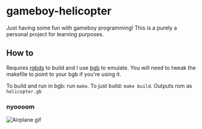 # gameboy-helicopter

Just having some fun with gameboy programming! This is a purely a personal project for learning purposes.

## How to

Requires [rgbds](https://github.com/rednex/rgbds) to build and I use [bgb](http://bgb.bircd.org/) to emulate. You will need to tweak the makefile to point to your bgb if you're using it.

To build and run in bgb: run `make`. To just build: `make build`. Outputs rom as `helicopter.gb`

### nyoooom
![Airplane gif](http://i.imgur.com/KLReXaT.gif)
